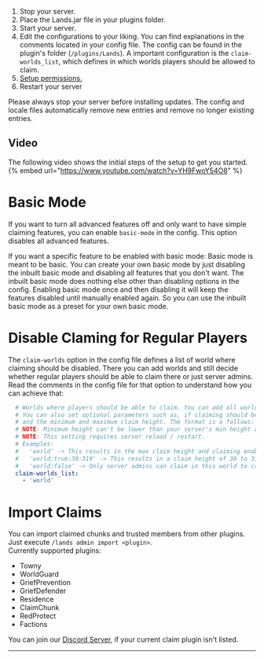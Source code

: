 1. Stop your server.
2. Place the Lands.jar file in your plugins folder.
3. Start your server.
4. Edit the configurations to your liking. You can find explanations in the comments located in your config file. The config can be found in the plugin's folder (`/plugins/Lands`). A important configuration is the `claim-worlds_list`, which defines in which worlds players should be allowed to claim.
5. [Setup permissions.](../permissions/Recommended-Permission-Setup.md)
6. Restart your server

Please always stop your server before installing updates. The config and locale files automatically remove new entries and remove no longer existing entries.

## Video
The following video shows the initial steps of the setup to get you started.
{% embed url="https://www.youtube.com/watch?v=YH9FwoY54O8" %}

# Basic Mode
If you want to turn all advanced features off and only want to have simple claiming features, you can
enable ``basic-mode`` in the config. This option disables all advanced features.

If you want a specific feature to be enabled with basic mode:
Basic mode is meant to be basic. You can create your own basic mode by just disabling the inbuilt basic mode and
disabling all features that you don't want. The inbuilt basic mode does nothing else other than disabling options in the config.
Enabling basic mode once and then disabling it will keep the features disabled until manually enabled again. So you can use the inbuilt basic mode as a preset for your
own basic mode.

# Disable Claming for Regular Players
The ``claim-worlds`` option in the config file defines a list of world where claiming should be disabled. There you can add worlds and still decide whether 
regular players should be able to claim there or just server admins. Read the comments in the config file for that option to understand how you can achieve that:
````yaml
  # Worlds where players should be able to claim. You can add all worlds by adding * to the list.
  # You can also set optional parameters such as, if claiming should be enabled for regular players without admin perms (permission: lands.admin.disabled-features)
  # and the minimum and maximum claim height. The format is a follows: <worldname>:<claiming>:<min-height>:<max-height>
  # NOTE: Minimum height can't be lower than your server's min height and maximum height can't be higher than your servers maximum height. The claim height of admin lands will always be maxed out.
  # NOTE: This setting requires server reload / restart.
  # Examples:
  #   'world' -> This results in the max claim height and claiming enabled for players.
  #   'world:true:30:319' -> This results in a claim height of 30 to 319 and claiming enabled for players.
  #   'world:false' -> Only server admins can claim in this world to create admin lands etc.
  claim-worlds_list:
    - 'world'
````

# Import Claims
You can import claimed chunks and trusted members from other plugins. Just execute `/lands admin import <plugin>`.\
Currently supported plugins: 
* Towny
* WorldGuard
* GriefPrevention
* GriefDefender
* Residence
* ClaimChunk
* RedProtect
* Factions

You can join our [Discord Server](https://discord.incredibleplugins.com), if your current claim plugin isn't listed.

***
